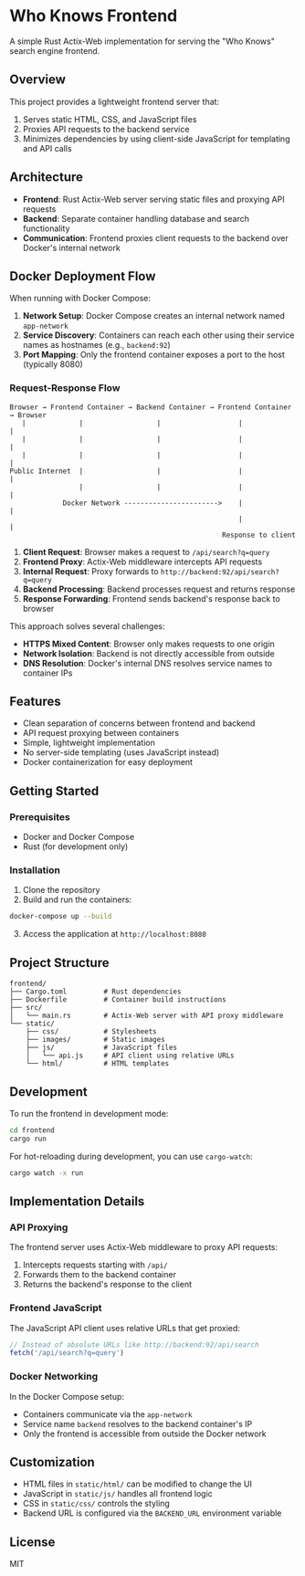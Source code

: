 # Who Knows Frontend

A simple Rust Actix-Web implementation for serving the "Who Knows" search engine frontend.

## Overview

This project provides a lightweight frontend server that:

1. Serves static HTML, CSS, and JavaScript files
2. Proxies API requests to the backend service
3. Minimizes dependencies by using client-side JavaScript for templating and API calls

## Architecture

- **Frontend**: Rust Actix-Web server serving static files and proxying API requests
- **Backend**: Separate container handling database and search functionality
- **Communication**: Frontend proxies client requests to the backend over Docker's internal network

## Docker Deployment Flow

When running with Docker Compose:

1. **Network Setup**: Docker Compose creates an internal network named `app-network`
2. **Service Discovery**: Containers can reach each other using their service names as hostnames (e.g., `backend:92`)
3. **Port Mapping**: Only the frontend container exposes a port to the host (typically 8080)

### Request-Response Flow

```
Browser → Frontend Container → Backend Container → Frontend Container → Browser
   |             |                  |                   |                   |
   |             |                  |                   |                   |
   |             |                  |                   |                   |
Public Internet  |                  |                   |                   |
                 |                  |                   |                   |
             Docker Network ----------------------->    |                   |
                                                        |                   |
                                                    Response to client
```

1. **Client Request**: Browser makes a request to `/api/search?q=query`
2. **Frontend Proxy**: Actix-Web middleware intercepts API requests
3. **Internal Request**: Proxy forwards to `http://backend:92/api/search?q=query`
4. **Backend Processing**: Backend processes request and returns response
5. **Response Forwarding**: Frontend sends backend's response back to browser

This approach solves several challenges:
- **HTTPS Mixed Content**: Browser only makes requests to one origin
- **Network Isolation**: Backend is not directly accessible from outside
- **DNS Resolution**: Docker's internal DNS resolves service names to container IPs

## Features

- Clean separation of concerns between frontend and backend
- API request proxying between containers
- Simple, lightweight implementation
- No server-side templating (uses JavaScript instead)
- Docker containerization for easy deployment

## Getting Started

### Prerequisites

- Docker and Docker Compose
- Rust (for development only)

### Installation

1. Clone the repository
2. Build and run the containers:

```bash
docker-compose up --build
```

3. Access the application at `http://localhost:8080`

## Project Structure

```
frontend/
├── Cargo.toml         # Rust dependencies
├── Dockerfile         # Container build instructions
├── src/
│   └── main.rs        # Actix-Web server with API proxy middleware
└── static/
    ├── css/           # Stylesheets
    ├── images/        # Static images
    ├── js/            # JavaScript files
    │   └── api.js     # API client using relative URLs
    └── html/          # HTML templates
```

## Development

To run the frontend in development mode:

```bash
cd frontend
cargo run
```

For hot-reloading during development, you can use `cargo-watch`:

```bash
cargo watch -x run
```

## Implementation Details

### API Proxying

The frontend server uses Actix-Web middleware to proxy API requests:

1. Intercepts requests starting with `/api/`
2. Forwards them to the backend container
3. Returns the backend's response to the client

### Frontend JavaScript

The JavaScript API client uses relative URLs that get proxied:

```javascript
// Instead of absolute URLs like http://backend:92/api/search
fetch('/api/search?q=query')
```

### Docker Networking

In the Docker Compose setup:
- Containers communicate via the `app-network`
- Service name `backend` resolves to the backend container's IP
- Only the frontend is accessible from outside the Docker network

## Customization

- HTML files in `static/html/` can be modified to change the UI
- JavaScript in `static/js/` handles all frontend logic
- CSS in `static/css/` controls the styling
- Backend URL is configured via the `BACKEND_URL` environment variable

## License

MIT
